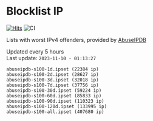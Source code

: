 # Blocklist IP

[![Hits](https://hits.seeyoufarm.com/api/count/incr/badge.svg?url=https%3A%2F%2Fgithub.com%2Fborestad%2Fblocklist-ip%2F&count_bg=%2379C83D&title_bg=%23555555&icon=&icon_color=%23E7E7E7&title=hits&edge_flat=false)](https://hits.seeyoufarm.com)  ![CI](https://img.shields.io/github/workflow/status/borestad/blocklist-ip/CI?style=flat-square)

Lists with worst IPv4 offenders, provided by [AbuseIPDB](https://www.abuseipdb.com/)

<!-- FOOTER-PLACEHOLDER -->
Updated every 5 hours<br>
Last update: `2023-11-10 - 01:13:27`
```
abuseipdb-s100-1d.ipset (22384 ip)
abuseipdb-s100-2d.ipset (28627 ip)
abuseipdb-s100-3d.ipset (32018 ip)
abuseipdb-s100-7d.ipset (37756 ip)
abuseipdb-s100-30d.ipset (59224 ip)
abuseipdb-s100-60d.ipset (85833 ip)
abuseipdb-s100-90d.ipset (110323 ip)
abuseipdb-s100-120d.ipset (133995 ip)
abuseipdb-s100-all.ipset (407680 ip)
```

